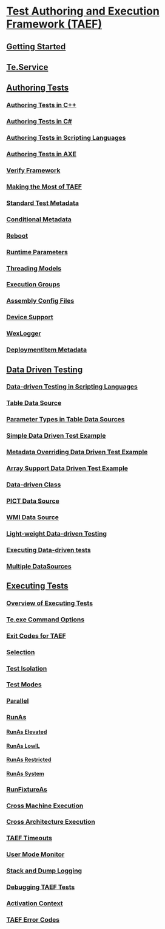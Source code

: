 # [Test Authoring and Execution Framework (TAEF)](index.md)
## [Getting Started](getting-started.md)
## [Te.Service](te-service.md)
## [Authoring Tests](authoring-tests.md)
### [Authoring Tests in C++](authoring-tests-in-c--.md)
### [Authoring Tests in C#](authoring-tests-in-c-.md)
### [Authoring Tests in Scripting Languages](authoring-tests-in-scripting-languages.md)
### [Authoring Tests in AXE](authoring-tests-in-axe.md)
### [Verify Framework](verify.md)
### [Making the Most of TAEF](making-the-most-of-taef.md)
### [Standard Test Metadata](standard-test-metadata.md)
### [Conditional Metadata](conditional-metadata.md)
### [Reboot](reboot.md)
### [Runtime Parameters](runtime-parameters.md)
### [Threading Models](threading-models.md)
### [Execution Groups](execution-groups.md)
### [Assembly Config Files](assembly-config-files.md)
### [Device Support](device-support.md)
### [WexLogger](wexlogger.md)
### [DeploymentItem Metadata](deploymentitem-metadata.md)
## [Data Driven Testing](data-driven-testing.md)
### [Data-driven Testing in Scripting Languages](data-driven-testing-in-scripting-languages.md)
### [Table Data Source](table-data-source.md)
### [Parameter Types in Table Data Sources](parameter-types-in-table-data-sources.md)
### [Simple Data Driven Test Example](simple-data-driven-test-example.md)
### [Metadata Overriding Data Driven Test Example](metadata-overriding-data-driven-test-example.md)
### [Array Support Data Driven Test Example](array-support-data-driven-test-example.md)
### [Data-driven Class](data-driven-class.md)
### [PICT Data Source](pict-data-source.md)
### [WMI Data Source](wmi-data-source.md)
### [Light-weight Data-driven Testing](light-weight-data-driven-testing.md)
### [Executing Data-driven tests](executing-data-driven-tests.md)
### [Multiple DataSources](multiple-datasources.md)
## [Executing Tests](executing-tests.md)
### [Overview of Executing Tests](overview-of-executing-tests.md)
### [Te.exe Command Options](te-exe-command-line-parameters.md)
### [Exit Codes for TAEF](exit-codes-for-taef.md)
### [Selection](selection.md)
### [Test Isolation](test-isolation.md)
### [Test Modes](test-modes.md)
### [Parallel](parallel.md)
### [RunAs](runas.md)
#### [RunAs Elevated](runas-elevated.md)
#### [RunAs LowIL](runas-lowil.md)
#### [RunAs Restricted](runas-restricted.md)
#### [RunAs System](runas-system.md)
### [RunFixtureAs](runfixtureas.md)
### [Cross Machine Execution](cross-machine-execution.md)
### [Cross Architecture Execution](cross-architecture-execution.md)
### [TAEF Timeouts](taef-timeouts.md)
### [User Mode Monitor](user-mode-monitor.md)
### [Stack and Dump Logging](stack-and-dump-logging.md)
### [Debugging TAEF Tests](debugging-taef-tests.md)
### [Activation Context](activation-context.md)
### [TAEF Error Codes](taef-error-codes.md)

